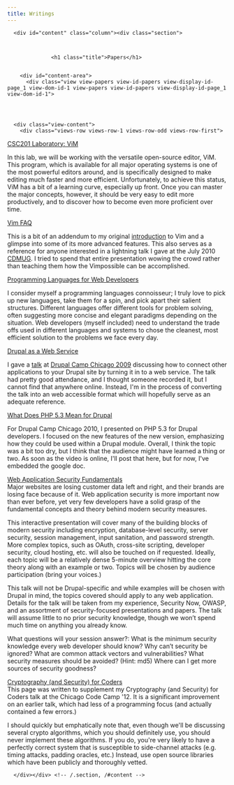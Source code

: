 ```yaml
---
title: Writings
---
```

      <div id="content" class="column"><div class="section">

        
        
                  <h1 class="title">Papers</h1>
                                
        
        <div id="content-area">
          <div class="view view-papers view-id-papers view-display-id-page_1 view-dom-id-1 view-papers view-id-papers view-display-id-page_1 view-dom-id-1">
  
  
  
  
      <div class="view-content">
        <div class="views-row views-row-1 views-row-odd views-row-first">
      
  <div class="views-field-title">
                <span class="field-content"><a href="/csc201-laboratory-vim">CSC201 Laboratory: ViM</a></span>
  </div>
  
  <div class="views-field-teaser">
                <div class="field-content"><p>In this lab, we will be working with the versatile open-source editor, ViM. This program, which is available for all major operating systems is one of the most powerful editors around, and is specifically designed to make editing much faster and more efficient. Unfortunately, to achieve this status, ViM has a bit of a learning curve, especially up front. Once you can master the major concepts, however, it should be very easy to edit more productively, and to discover how to become even more proficient over time.</p></div>
  </div>
  </div>
  <div class="views-row views-row-2 views-row-even">
      
  <div class="views-field-title">
                <span class="field-content"><a href="/vim-faq/vim-faq">Vim FAQ</a></span>
  </div>
  
  <div class="views-field-teaser">
                <div class="field-content"><p>This is a bit of an addendum to my original <a href="/csc201-laboratory-vim" class="linodef linodef_node linodef_node_57" title="Node 57: CSC201 Laboratory: ViM">introduction</a> to Vim and a glimpse into some of its more advanced features. This also serves as a reference for anyone interested in a lightning talk I gave at the July 2010 <a  target='_blank' href="http://cdmug.org/">CDMUG</a>. I tried to spend that entire presentation wowing the crowd rather than teaching them how the Vimpossible can be accomplished.</p></div>
  </div>
  </div>
  <div class="views-row views-row-3 views-row-odd">
      
  <div class="views-field-title">
                <span class="field-content"><a href="/programming-languages-web-developers/programming-languages-web-developers">Programming Languages for Web Developers</a></span>
  </div>
  
  <div class="views-field-teaser">
                <div class="field-content"><p>I consider myself a programming languages connoisseur; I truly love to pick up new languages, take them for a spin, and pick apart their salient structures. Different languages offer different tools for problem solving, often suggesting more concise and elegant paradigms depending on the situation. Web developers (myself included) need to understand the trade offs used in different languages and systems to chose the cleanest, most efficient solution to the problems we face every day.</p></div>
  </div>
  </div>
  <div class="views-row views-row-4 views-row-even">
      
  <div class="views-field-title">
                <span class="field-content"><a href="/drupal-web-service/drupal-web-service">Drupal as a Web Service</a></span>
  </div>
  
  <div class="views-field-teaser">
                <div class="field-content"><p>I gave a <a  target='_blank' href="http://2009.drupalcampchicago.org/sessions/drupal-web-service">talk</a> at <a  target='_blank' href="http://2009.drupalcampchicago.org/">Drupal Camp Chicago 2009</a> discussing how to connect other applications to your Drupal site by turning it in to a web service. The talk had pretty good attendance, and I thought someone recorded it, but I cannot find that anywhere online. Instead, I'm in the process of converting the talk into an web accessible format which will hopefully serve as an adequate reference.</p></div>
  </div>
  </div>
  <div class="views-row views-row-5 views-row-odd">
      
  <div class="views-field-title">
                <span class="field-content"><a href="/what-does-php-53-mean-drupal/what-does-php-53-mean-drupal">What Does PHP 5.3 Mean for Drupal</a></span>
  </div>
  
  <div class="views-field-teaser">
                <div class="field-content"><p>For Drupal Camp Chicago 2010, I presented on PHP 5.3 for Drupal developers. I focused on the new features of the new version, emphasizing how they could be used within a Drupal module. Overall, I think the topic was a bit too dry, but I think that the audience might have learned a thing or two. As soon as the video is online, I'll post that here, but for now, I've embedded the google doc.</p></div>
  </div>
  </div>
  <div class="views-row views-row-6 views-row-even">
      
  <div class="views-field-title">
                <span class="field-content"><a href="/web-application-security-fundamentals">Web Application Security Fundamentals</a></span>
  </div>
  
  <div class="views-field-teaser">
                <div class="field-content">Major websites are losing customer data left and right, and their brands are losing face because of it. Web application security is more important now than ever before, yet very few developers have a solid grasp of the fundamental concepts and theory behind modern security measures.

This interactive presentation will cover many of the building blocks of modern security including encryption, database-level security, server security, session management, input sanitation, and password strength. More complex topics, such as OAuth, cross-site scripting, developer security, cloud hosting, etc. will also be touched on if requested. Ideally, each topic will be a relatively dense 5-minute overview hitting the core theory along with an example or two. Topics will be chosen by audience participation (bring your voices.)

This talk will not be Drupal-specific and while examples will be chosen with Drupal in mind, the topics covered should apply to any web application. Details for the talk will be taken from my experience, Security Now, OWASP, and an assortment of security-focused presentations and papers. The talk will assume little to no prior security knowledge, though we won’t spend much time on anything you already know.

What questions will your session answer?: 
What is the minimum security knowledge every web developer should know?
Why can’t security be ignored?
What are common attack vectors and vulnerabilities?
What security measures should be avoided? (Hint: md5)
Where can I get more sources of security goodness?</div>
  </div>
  </div>
  <div class="views-row views-row-7 views-row-odd views-row-last">
      
  <div class="views-field-title">
                <span class="field-content"><a href="/cryptography-and-security-coders">Cryptography (and Security) for Coders</a></span>
  </div>
  
  <div class="views-field-teaser">
                <div class="field-content">This page was written to supplement my Cryptography (and Security) for Coders talk at the Chicago Code Camp '12. It is a significant improvement on an earlier talk, which had less of a programming focus (and actually contained a few errors.)

I should quickly but emphatically note that, even though we'll be discussing several crypto algorithms, which you should definitely use, you should never implement these algorithms. If you do, you're very likely to have a perfectly correct system that is susceptible to side-channel attacks (e.g. timing attacks, padding oracles, etc.) Instead, use open source libraries which have been publicly and thoroughly vetted.</div>
  </div>
  </div>
    </div>
  
  
  
  
  
  
</div> <!-- /.view -->
        </div>

        
        
      </div></div> <!-- /.section, /#content -->
